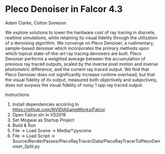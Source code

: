 # Pleco Denoiser in Falcor 4.3
Adam Clarke, Colton Soneson

We explore solutions to lower the hardware cost of ray tracing in discrete, realtime simulations, while retaining its visual fidelity through the utilization of a denoising algorithm. We converge on Pleco Denoiser, a rudimentary, sample-based denoiser which incorporates the primary methods upon which topical state-of-the-art ray tracing denoisers are built. Pleco Denoiser performs a weighted average between the accumulation of previous ray traced outputs, scaled by the inverse pixel motion and inverse photometric difference, and the current ray traced output. We find that Pleco Denoiser does not significantly increase runtime overhead, but that the visual fidelity of its output, measured both objectively and subjectively, does not surpass the visual fidelity of noisy 1 spp ray traced output.

Instructions
1. Install dependencies accoring to https://github.com/NVIDIAGameWorks/Falcor
2. Open Falcor.sln in VS2019
3. Set Mogwai as Startup Project
4. Build & Run
5. File -> Load Scene -> Media/*.pyscene
6. File -> Load Script -> Source/RenderPasses/PlecoRayTracer/Data/PlecoRayTracerToPlecoDenoiser_Split.py
